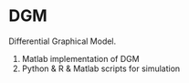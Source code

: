# DGM

Differential Graphical Model.
1) Matlab implementation of DGM
2) Python & R & Matlab scripts for simulation
